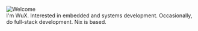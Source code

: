![Welcome](https://readme-typing-svg.demolab.com?font=Fira+Code&pause=1000&color=F7F7F7&repeat=true&width=435&lines=Hello+there+%F0%9F%91%8B)  
I'm WuX. Interested in embedded and systems development. Occasionally, do full-stack development. Nix is based.
